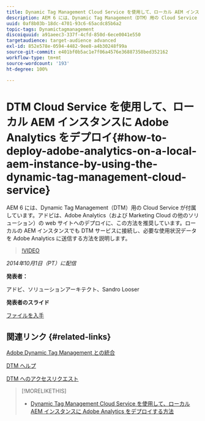 ```yaml
---
title: Dynamic Tag Management Cloud Service を使用して、ローカル AEM インスタンスに Adobe Analytics をデプロイ
description: AEM 6 には、Dynamic Tag Management（DTM）用の Cloud Service が付属しています。アドビは、Adobe Analytics（および Marketing Cloud の他のソリューション）の web サイトへのデプロイに、この方法を推奨しています。ローカルの AEM インスタンスでも DTM サービスに接続し、必要な使用状況データを Adobe Analytics に送信する方法を説明します。
uuid: 0af8b03b-18dc-4701-93c6-65acdc85b6a2
topic-tags: Dynamictagmanagement
discoiquuid: a91aeec3-337f-4cfd-850d-6ece0041e550
targetaudience: target-audience advanced
exl-id: 852e578e-0594-4482-9ee8-a4b30248f99a
source-git-commit: e401bf0b5ac1e7f06a4576e36887358bed352162
workflow-type: tm+mt
source-wordcount: '193'
ht-degree: 100%

---
```


# DTM Cloud Service を使用して、ローカル AEM インスタンスに Adobe Analytics をデプロイ{#how-to-deploy-adobe-analytics-on-a-local-aem-instance-by-using-the-dynamic-tag-management-cloud-service}

AEM 6 には、Dynamic Tag Management（DTM）用の Cloud Service が付属しています。アドビは、Adobe Analytics（および Marketing Cloud の他のソリューション）の web サイトへのデプロイに、この方法を推奨しています。ローカルの AEM インスタンスでも DTM サービスに接続し、必要な使用状況データを Adobe Analytics に送信する方法を説明します。

>[!VIDEO](https://video.tv.adobe.com/v/19401/?quality=9)

*2014年10月1日（PT）に配信*

**発表者：**

アドビ、ソリューションアーキテクト、Sandro Looser

**発表者のスライド**

[ファイルを入手](assets/dtm-10-1-2014.pdf)

## 関連リンク {#related-links}

[Adobe Dynamic Tag Management との統合](https://helpx.adobe.com/jp/experience-manager/6-0/sites/administering/using/dtm.html)

[DTM ヘルプ](https://experienceleague.adobe.com/docs/data-collection.html?lang=ja)

[DTM へのアクセスリクエスト](https://dtm.adobe.com/request_access)

<!--
[Get back to the Overview](https://helpx.adobe.com/experience-manager/kt/eseminars/gems/aem-index.html)
-->

>[!MORELIKETHIS]
>
>* [Dynamic Tag Management Cloud Service を使用して、ローカル AEM インスタンスに Adobe Analytics をデプロイする方法](aem-adobe-analytics-dynamic-tag-management.md)

